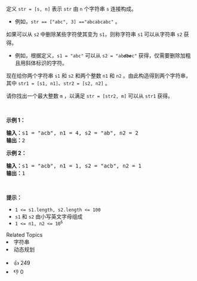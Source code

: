 <p>定义 <code>str = [s, n]</code> 表示 <code>str</code> 由 <code>n</code> 个字符串 <code>s</code> 连接构成。</p>

<ul> 
 <li>例如，<code>str == ["abc", 3] =="abcabcabc"</code> 。</li> 
</ul>

<p>如果可以从 <code>s2</code><sub>&nbsp;</sub>中删除某些字符使其变为 <code>s1</code>，则称字符串 <code>s1</code><sub>&nbsp;</sub>可以从字符串 <code>s2</code> 获得。</p>

<ul> 
 <li>例如，根据定义，<code>s1 = "abc"</code> 可以从 <code>s2 = "ab<em><strong>dbe</strong></em>c"</code> 获得，仅需要删除加粗且用斜体标识的字符。</li> 
</ul>

<p>现在给你两个字符串 <code>s1</code>&nbsp;和 <code>s2</code> 和两个整数 <code>n1</code> 和 <code>n2</code> 。由此构造得到两个字符串，其中 <code>str1 = [s1, n1]</code>、<code>str2 = [s2, n2]</code> 。</p>

<p>请你找出一个最大整数 <code>m</code> ，以满足 <code>str = [str2, m]</code> 可以从 <code>str1</code>&nbsp;获得。</p>

<p>&nbsp;</p>

<p><strong>示例 1：</strong></p>

<pre>
<strong>输入：</strong>s1 = "acb", n1 = 4, s2 = "ab", n2 = 2
<strong>输出：</strong>2
</pre>

<p><strong>示例 2：</strong></p>

<pre>
<strong>输入：</strong>s1 = "acb", n1 = 1, s2 = "acb", n2 = 1
<strong>输出：</strong>1
</pre>

<p>&nbsp;</p>

<p><strong>提示：</strong></p>

<ul> 
 <li><code>1 &lt;= s1.length, s2.length &lt;= 100</code></li> 
 <li><code>s1</code> 和 <code>s2</code> 由小写英文字母组成</li> 
 <li><code>1 &lt;= n1, n2 &lt;= 10<sup>6</sup></code></li> 
</ul>

<div><div>Related Topics</div><div><li>字符串</li><li>动态规划</li></div></div><br><div><li>👍 249</li><li>👎 0</li></div>